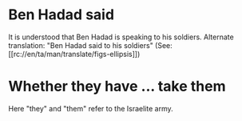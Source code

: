 # Ben Hadad said

It is understood that Ben Hadad is speaking to his soldiers. Alternate translation: "Ben Hadad said to his soldiers" (See: [[rc://en/ta/man/translate/figs-ellipsis]])

# Whether they have ... take them

Here "they" and "them" refer to the Israelite army.

